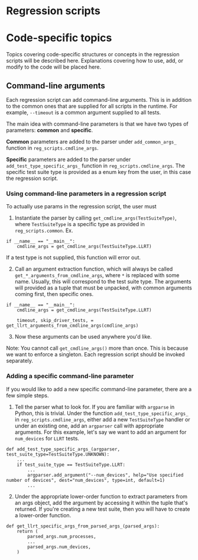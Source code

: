 # Regression scripts

# Code-specific topics

Topics covering code-specific structures or concepts in the regression scripts
will be described here. Explanations covering how to use, add, or modify to the
code will be placed here.

## Command-line arguments

Each regression script can add command-line arguments. This is in addition to
the common ones that are supplied for all scripts in the runtime. For example,
`--timeout` is a common argument supplied to all tests.

The main idea with command-line parameters is that we have two types of
parameters: **common** and **specific**.

**Common** parameters are added to the parser under `add_common_args_` function
in `reg_scripts.cmdline_args`.

**Specific** parameters are added to the parser under
`add_test_type_specific_args_` function in `reg_scripts.cmdline_args`. The
specific test suite type is provided as a enum key from the user, in this case
the regression script.

### Using command-line parameters in a regression script

To actually use params in the regression script, the user must
1) Instantiate the parser by calling `get_cmdline_args(TestSuiteType)`, where
`TestSuiteType` is a specific type as provided in `reg_scripts.common`. Ex.
```
if __name__ == "__main__":
    cmdline_args = get_cmdline_args(TestSuiteType.LLRT)
```
If a test type is not supplied, this function will error out.

2) Call an argument extraction function, which will always be called
`get_*_arguments_from_cmdline_args`, where `*` is replaced with some name.
Usually, this will correspond to the test suite type. The arguments will
provided as a tuple that must be unpacked, with common arguments coming first,
then specific ones.
```
if __name__ == "__main__":
    cmdline_args = get_cmdline_args(TestSuiteType.LLRT)

    timeout, skip_driver_tests, = get_llrt_arguments_from_cmdline_args(cmdline_args)
```

3) Now these arguments can be used anywhere you'd like.

Note: You cannot call `get_cmdline_args()` more than once. This is because we
want to enforce a singleton. Each regression script should be invoked
separately.

### Adding a specific command-line parameter

If you would like to add a new specific command-line parameter, there are a few
simple steps.

1) Tell the parser what to look for. If you are familiar with `argparse` in
Python, this is trivial. Under the function `add_test_type_specific_args_` in
`reg_scripts.cmdline_args`, either add a new `TestSuiteType` handler or under
an existing one, add an `argparser` call with appropriate arguments. For this
example, let's say we want to add an argument for `num_devices` for
`LLRT` tests.
```
def add_test_type_specific_args_(argparser, test_suite_type=TestSuiteType.UNKNOWN):
    ...
    if test_suite_type == TestSuiteType.LLRT:
        ...
        argparser.add_argument("--num_devices", help="Use specified number of devices", dest="num_devices", type=int, default=1)
        ...
```
2) Under the appropriate lower-order function to extract parameters from an
args object, add the argument by accessing it within the tuple that's returned.
If you're creating a new test suite, then you will have to create a lower-order
function.
```
def get_llrt_specific_args_from_parsed_args_(parsed_args):
    return (
        parsed_args.num_processes,
        ...
        parsed_args.num_devices,
    )
```
